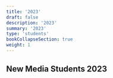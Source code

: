 ```yaml
---
title: '2023'
draft: false
description: '2023'
summary: '2023'
type: 'students'
bookCollapseSection: true
weight: 1
---
```


## New Media Students 2023